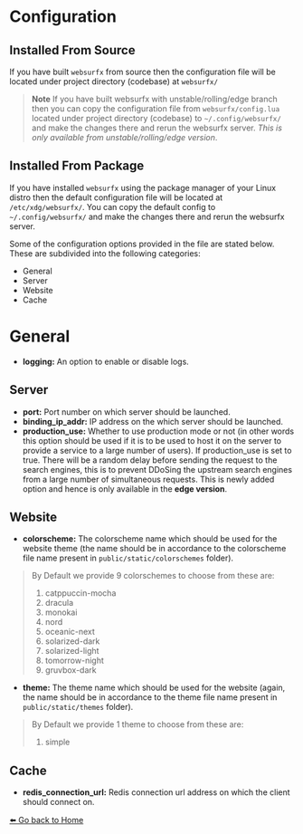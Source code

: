# Configuration

## Installed From Source

If you have built `websurfx` from source then the configuration file will be located under project directory (codebase) at `websurfx/`

> **Note**
> If you have built websurfx with unstable/rolling/edge branch then you can copy the configuration file from `websurfx/config.lua` located under project directory (codebase) to `~/.config/websurfx/` and make the changes there and rerun the websurfx server. _This is only available from unstable/rolling/edge version_.

## Installed From Package

If you have installed `websurfx` using the package manager of your Linux distro then the default configuration file will be located at `/etc/xdg/websurfx/`. You can copy the default config to `~/.config/websurfx/` and make the changes there and rerun the websurfx server.

Some of the configuration options provided in the file are stated below. These are subdivided into the following categories:

- General
- Server
- Website
- Cache

# General

- **logging:** An option to enable or disable logs.

## Server

- **port:** Port number on which server should be launched.
- **binding_ip_addr:** IP address on the which server should be launched.
- **production_use:** Whether to use production mode or not (in other words this option should be used if it is to be used to host it on the server to provide a service to a large number of users). If production_use is set to true. There will be a random delay before sending the request to the search engines, this is to prevent DDoSing the upstream search engines from a large number of simultaneous requests. This is newly added option and hence is only available in the **edge version**.

## Website

- **colorscheme:** The colorscheme name which should be used for the website theme (the name should be in accordance to the colorscheme file name present in `public/static/colorschemes` folder).

> By Default we provide 9 colorschemes to choose from these are:
>
> 1. catppuccin-mocha
> 2. dracula
> 3. monokai
> 4. nord
> 5. oceanic-next
> 6. solarized-dark
> 7. solarized-light
> 8. tomorrow-night
> 9. gruvbox-dark

- **theme:** The theme name which should be used for the website (again, the name should be in accordance to the theme file name present in `public/static/themes` folder).

> By Default we provide 1 theme to choose from these are:
>
> 1. simple

## Cache

- **redis_connection_url:** Redis connection url address on which the client should connect on.

[⬅️  Go back to Home](./README.md)
